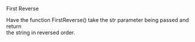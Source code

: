 First Reverse

Have the function FirstReverse() take the str parameter being passed and return  
the string in reversed order.
